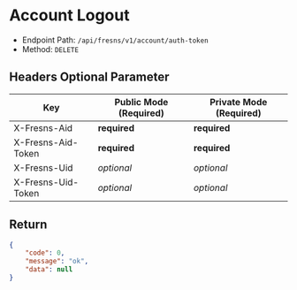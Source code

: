 # Account Logout

- Endpoint Path: `/api/fresns/v1/account/auth-token`
- Method: `DELETE`

## Headers Optional Parameter

| Key | Public Mode (Required) | Private Mode (Required) |
| --- | --- | --- |
| X-Fresns-Aid | **required** | **required** |
| X-Fresns-Aid-Token | **required** | **required** |
| X-Fresns-Uid | *optional* | *optional* |
| X-Fresns-Uid-Token | *optional* | *optional* |

## Return

```json
{
    "code": 0,
    "message": "ok",
    "data": null
}
```
